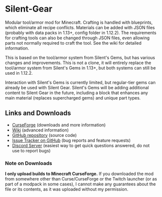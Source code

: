 # Silent-Gear

Modular tool/armor mod for Minecraft. Crafting is handled with blueprints, which eliminate all recipe conflicts. Materials can be added with JSON files (probably with data packs in 1.13+, config folder in 1.12.2). The requirements for crafting tools can also be changed through JSON files, even allowing parts not normally required to craft the tool. See the wiki for detailed information.

This is based on the tool/armor system from Silent's Gems, but has various changes and improvements. This is not a clone, it will entirely replace the tool/armor system from Silent's Gems in 1.13+, but both systems can still be used in 1.12.2.

Interaction with Silent's Gems is currently limited, but regular-tier gems can already be used with Silent Gear. Silent's Gems will be adding additional content to Silent Gear in the future, including a block that enhances any main material (replaces supercharged gems) and unique part types.

## Links and Downloads
- [CurseForge](https://minecraft.curseforge.com/projects/silent-gear) (downloads and more information)
- [Wiki](https://github.com/SilentChaos512/Silent-Gear/wiki) (advanced information)
- [GitHub repository](https://github.com/SilentChaos512/Silent-Gear) (source code)
- [Issue Tracker on GitHub](https://github.com/SilentChaos512/Silent-Gear/issues) (bug reports and feature requests)
- [Discord Server](https://discord.gg/gh84eWK) (easiest way to get quick questions answered, do not use to report bugs)

### Note on Downloads
**I only upload builds to Minecraft CurseForge.** If you downloaded the mod from somewhere other than Curse/CurseForge or the Twitch launcher (or as part of a modpack in some cases), I cannot make any guarantees about the file or its contents, as it was uploaded without my permission.
